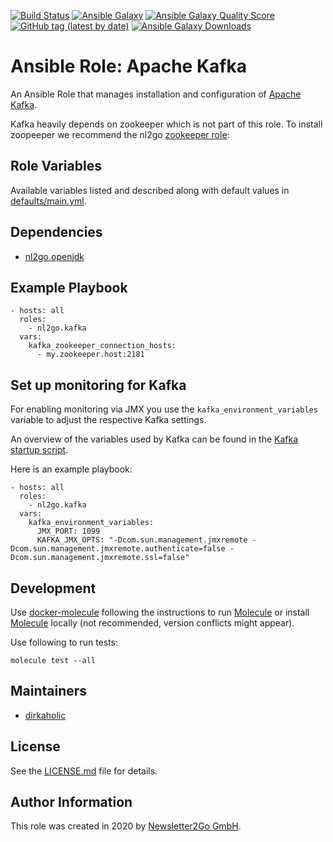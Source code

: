 [![Build Status](https://travis-ci.com/nl2go/ansible-role-kafka.svg?branch=master)](https://travis-ci.com/nl2go/ansible-role-kafka)
[![Ansible Galaxy](https://img.shields.io/badge/role-nl2go.kafka-blue.svg)](https://galaxy.ansible.com/nl2go/kafka/)
[![Ansible Galaxy Quality Score](https://img.shields.io/ansible/quality/49219)](https://galaxy.ansible.com/nl2go/kafka/)
[![GitHub tag (latest by date)](https://img.shields.io/github/v/tag/nl2go/ansible-role-kafka)](https://github.com/nl2go/ansible-role-kafka/releases)
[![Ansible Galaxy Downloads](https://img.shields.io/ansible/role/d/49219.svg?color=blue)](https://galaxy.ansible.com/nl2go/kafka/)

# Ansible Role: Apache Kafka

An Ansible Role that manages installation and configuration of [Apache Kafka](https://kafka.apache.org/).

Kafka heavily depends on zookeeper which is not part of this role. To install zoopeeper we recommend the nl2go [zookeeper role](https://github.com/nl2go/ansible-role-zookeeper): 

## Role Variables

Available variables listed and described along with default values in [defaults/main.yml](defaults/main.yml).

## Dependencies

- [nl2go.openjdk](https://galaxy.ansible.com/nl2go/openjdk)

## Example Playbook

    - hosts: all
      roles:
        - nl2go.kafka
      vars:
        kafka_zookeeper_connection_hosts:
          - my.zookeeper.host:2181

## Set up monitoring for Kafka

For enabling monitoring via JMX you use the `kafka_environment_variables` variable to adjust the respective Kafka settings.

An overview of the variables used by Kafka can be found in the [Kafka startup script](https://github.com/apache/kafka/blob/trunk/bin/kafka-run-class.sh).

Here is an example playbook:

    - hosts: all
      roles:
        - nl2go.kafka
      vars:
        kafka_environment_variables:
          JMX_PORT: 1099
          KAFKA_JMX_OPTS: "-Dcom.sun.management.jmxremote -Dcom.sun.management.jmxremote.authenticate=false -Dcom.sun.management.jmxremote.ssl=false"

## Development

Use [docker-molecule](https://github.com/nl2go/docker-molecule) following the instructions to run [Molecule](https://molecule.readthedocs.io/en/stable/)
or install [Molecule](https://molecule.readthedocs.io/en/stable/) locally (not recommended, version conflicts might appear).

Use following to run tests:

    molecule test --all

## Maintainers

- [dirkaholic](https://github.com/dirkaholic)

## License

See the [LICENSE.md](LICENSE.md) file for details.

## Author Information

This role was created in 2020 by [Newsletter2Go GmbH](https://www.newsletter2go.com/).
